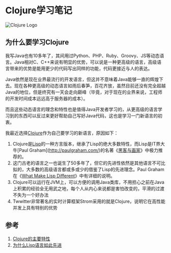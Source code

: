 # Clojure学习笔记

![Clojure Logo](http://xahlee.info/UnixResource_dir/gki/lambda/Clojure-logo.png)

## 为什么要学习Clojure

我写Java也有10多年了，其间用过Python、PHP、Ruby、Groovy、JS等动态语言。Java相对C、C++来说有明显的优势，可以说是一种更高级的语言，高级语言带来的优势是能用更少的代码写出同样的功能，代码更接近与人的表达。

Java依然是现在业界最流行的开发语言，但这并不意味着Java能够一直的辉煌下去。现在各种更高级的动态语言如雨后春笋，百花齐放，虽然目前还没有完全超越Java的地位，但是终究有一天会走向巅峰（毕竟，对于现在的业界来说，工程师的开发时间成本远远高于服务器的成本）。

而且这些动态语言的理念和特性也是值得Java开发者学习的，从更高级的语言学习到的东西可以反过来更好帮助自己写好Java代码，这也是学习一门新语言的初衷。

我最近选择[Clojure](http://clojure.org/)作为自己要学习的新语言，原因如下：

1. Clojure是[Lisp](http://en.wikipedia.org/wiki/Lisp_(programming_language))的一种方言版本，继承了Lisp的绝大多数特性，而Lisp是IT界大牛[Paul Graham](http://paulgraham.com/)的名著《[黑客与画家](http://book.douban.com/subject/6021440/)》中极力推荐的。
1. 这门古老的语言之一也诞生了50多年了，但它的先进性依然是其他语言不可比拟的，大多数的高级语言都或多或少的借鉴了Lisp的先进理念。Paul Graham在《[What Make Lisp Different](http://paulgraham.com/diff.html)》中有详细的说明。
1. Clojure可以运行在JVM上，可以方便的调用Java类库，不用担心之前在Java上积累的经验全无用武之地，每个人从内心来说都是害怕改变的，平滑的过渡不失为一个好办法
1. Twwitter非常著名的实时计算框架Strom采用的就是Clojure，说明它在高性能并发上具有特别的优势

## 参考

1. [Clojure的主要特性](http://clojure.org/features)
1. [为什么Lisp语言如此先进](http://www.ruanyifeng.com/blog/2010/10/why_lisp_is_superior.html)